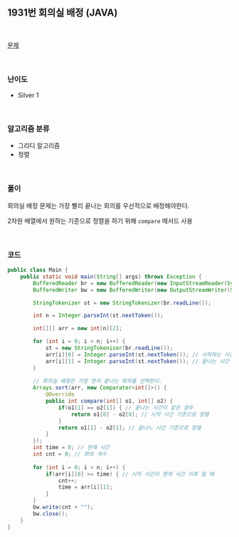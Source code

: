 ## 1931번 회의실 배정 (JAVA)

<br>

[문제](https://www.acmicpc.net/problem/1931)

<br>

### 난이도

- Silver 1

<br>

### 알고리즘 분류

- 그리디 알고리즘
- 정렬

<br>

### 풀이

회의실 배정 문제는 가장 빨리 끝나는 회의를 우선적으로 배정해야한다.

2차원 배열에서 원하는 기준으로 정렬을 하기 위해 `compare` 메서드 사용

<br>

### 코드

```java
public class Main {
	public static void main(String[] args) throws Exception {
		BufferedReader br = new BufferedReader(new InputStreamReader(System.in));
		BufferedWriter bw = new BufferedWriter(new OutputStreamWriter(System.out));

		StringTokenizer st = new StringTokenizer(br.readLine());

		int n = Integer.parseInt(st.nextToken());

		int[][] arr = new int[n][2];

		for (int i = 0; i < n; i++) {
			st = new StringTokenizer(br.readLine());
			arr[i][0] = Integer.parseInt(st.nextToken()); // 시작하는 시간
			arr[i][1] = Integer.parseInt(st.nextToken()); // 끝나는 시간
		}
		
		// 회의실 배정은 가장 먼저 끝나는 회의를 선택한다.
		Arrays.sort(arr, new Comparator<int[]>() {
			@Override
			public int compare(int[] o1, int[] o2) {
				if(o1[1] == o2[1]) { // 끝나는 시간이 같은 경우
					return o1[0] - o2[0]; // 시작 시간 기준으로 정렬
				}
				return o1[1] - o2[1]; // 끝나느 시간 기준으로 정렬
			}
		});
		int time = 0; // 현재 시간
		int cnt = 0; // 회의 개수
		
		for (int i = 0; i < n; i++) {
			if(arr[i][0] >= time) { // 시작 시간이 현재 시간 이후 일 때 
				cnt++;
				time = arr[i][1];
			}
		}
		bw.write(cnt + "");
		bw.close();		
	}
}

```